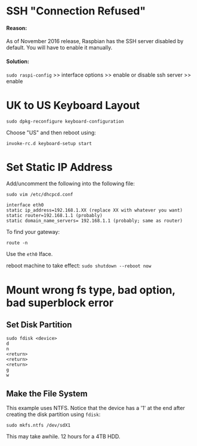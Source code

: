 # SSH "Connection Refused"
#### Reason: 
As of November 2016 release, Raspbian has the SSH server disabled by default. You will have to enable it manually.

#### Solution:
`sudo raspi-config` >> interface options >> enable or disable ssh server >> enable

# UK to US Keyboard Layout
`sudo dpkg-reconfigure keyboard-configuration`

Choose "US" and then reboot using:

`invoke-rc.d keyboard-setup start`

# Set Static IP Address

Add/uncomment the following into the following file:

`sudo vim /etc/dhcpcd.conf`

```
interface eth0
static ip_address=192.168.1.XX (replace XX with whatever you want)
static router=192.168.1.1 (probably)
static domain_name_servers= 192.168.1.1 (probably; same as router)
```

To find your gateway:

`route -n`

Use the `eth0` Iface.

reboot machine to take effect: `sudo shutdown --reboot now`

# Mount <device> <destination> wrong fs type, bad option, bad superblock error

## Set Disk Partition
```
sudo fdisk <device>
d
n
<return>
<return>
<return>
g
w
```

## Make the File System
This example uses NTFS. Notice that the device has a '1' at the end after creating the disk partition using `fdisk`:
```
sudo mkfs.ntfs /dev/sdX1
```

This may take awhile. 12 hours for a 4TB HDD.

